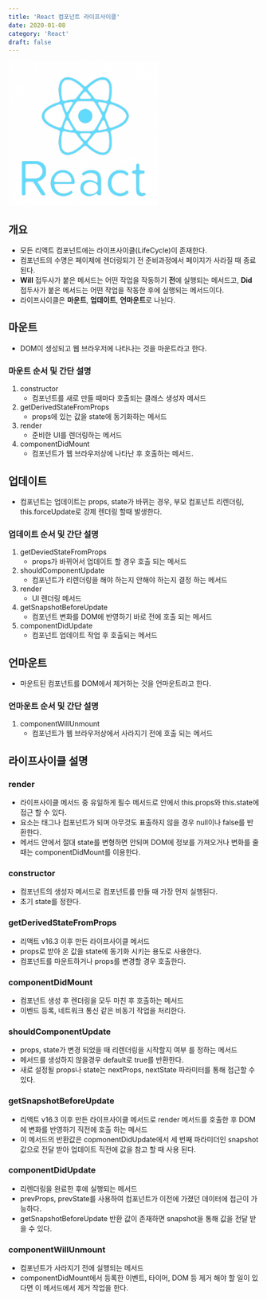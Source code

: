 ```yaml
---
title: 'React 컴포넌트 라이프사이클'
date: 2020-01-08
category: 'React'
draft: false
---
```


![](./images/banner/react.png)

## 개요
- 모든 리액트 컴포넌트에는 라이프사이클(LifeCycle)이 존재한다.
- 컴포넌트의 수명은 페이제에 렌더링되기 전 준비과정에서 페이지가 사라질 때 종료된다.
- **Will** 접두사가 붙은 메서드는 어떤 작업을 작동하기 **전**에 실행되는 메서드고, **Did** 접두사가 붙은 메서드는 어떤 작업을 작동한 후에 실행되는 메서드이다.
- 라이프사이클은 **마운트**, **업데이트**, **언마운트**로 나뉜다.

## 마운트
- DOM이 생성되고 웹 브라우저에 나타나는 것을 마운트라고 한다.

### 마운트 순서 및 간단 설명
1. constructor
    - 컴포넌트를 새로 만들 때마다 호출되는 클래스 생성자 메서드
2. getDerivedStateFromProps
    - props에 있는 값을 state에 동기화하는 메서드
3. render
    - 준비한 UI를 렌더링하는 메서드
4. componentDidMount
    - 컴포넌트가 웹 브라우저상에 나타난 후 호출하는 메서드.

## 업데이트
- 컴포넌트는 업데이트는 props, state가 바뀌는 경우, 부모 컴포넌트 리렌더링, this.forceUpdate로 강제 렌더링 할때 발생한다.

### 업데이트 순서 및 간단 설명
1. getDeviedStateFromProps
    - props가 바뀌어서 업데이트 할 경우 호출 되는 메서드
2. shouldComponentUpdate
    - 컴포넌트가 리렌더링을 해야 하는지 안해야 하는지 결정 하는 메서드
3. render
    - UI 렌더링 메서드
4. getSnapshotBeforeUpdate
    - 컴포넌트 변화를 DOM에 반영하기 바로 전에 호출 되는 메서드
5. componentDidUpdate
    - 컴포넌트 업데이트 작업 후 호출되는 메서드

## 언마운트
- 마운트된 컴포넌트를 DOM에서 제거하는 것을 언마운트라고 한다.

### 언마운트 순서 및 간단 설명
1. componentWillUnmount
    - 컴포넌트가 웹 브라우저상에서 사라지기 전에 호출 되는 메서드


## 라이프사이클 설명

### render
- 라이프사이클 메서드 중 유일하게 필수 메서드로 안에서 this.props와 this.state에 접근 할 수 있다.
- 요소는 태그나 컴포넌트가 되며 아무것도 표출하지 않을 경우 null이나 false를 반환한다.
- 메서드 안에서 절대 state를 변형하면 안되며 DOM에 정보를 가져오거나 변화를 줄 때는 componentDidMount를 이용한다.

### constructor
- 컴포넌트의 생성자 메서드로 컴포넌트를 만들 때 가장 먼저 실행된다.
- 초기 state를 정한다.

### getDerivedStateFromProps
- 리액트 v16.3 이후 만든 라이프사이클 메서드
- props로 받아 온 값을 state에 동기화 시키는 용도로 사용한다.
- 컴포넌트를 마운트하거나 props를 변경할 경우 호출한다.

### componentDidMount
- 컴포넌트 생성 후 렌더링을 모두 마친 후 호출하는 메서드
- 이벤드 등록, 네트워크 통신 같은 비동기 작업을 처리한다.

### shouldComponentUpdate
- props, state가 변경 되었을 때 리렌더링을 시작할지 여부 를 정하는 메서드
- 메서드를 생성하지 않을경우 default로 true를 반환한다.
- 새로 설정될 props나 state는 nextProps, nextState 파라미터를 통해 접근할 수 있다.

### getSnapshotBeforeUpdate
- 리액트 v16.3 이후 만든 라이프사이클 메서드로 render 메서드를 호출한 후 DOM에 변화를 반영하기 직전에 호출 하는 메서드
- 이 메서드의 반환값은 copmonentDidUpdate에서 세 번째 파라미더인 snapshot 값으로 전달 받아 업데이트 직전에 값을 참고 할 때 사용 된다.

### componentDidUpdate
- 리렌더링을 완료한 후에 실행되는 메서드
- prevProps, prevState를 사용하여 컴포넌트가 이전에 가졌던 데이터에 접근이 가능하다.
- getSnapshotBeforeUpdate 반환 값이 존재하면 snapshot을 통해 값을 전달 받을 수 있다.

### componentWillUnmount
- 컴포넌트가 사라지기 전에 실행되는 메서드
- componentDidMount에서 등록한 이벤트, 타이머, DOM 등 제거 해야 할 일이 있다면 이 메서드에서 제거 작업을 한다.
